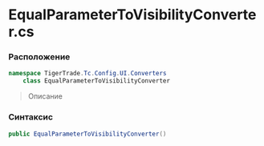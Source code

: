 
# EqualParameterToVisibilityConverter.cs
### Расположение
```csharp
namespace TigerTrade.Tc.Config.UI.Converters  
    class EqualParameterToVisibilityConverter
```

> Описание

### Синтаксис
```csharp
public EqualParameterToVisibilityConverter()
```
